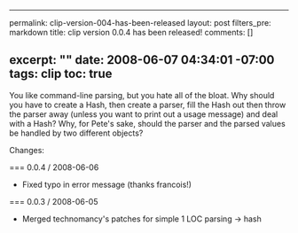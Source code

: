----- 
permalink: clip-version-004-has-been-released
layout: post
filters_pre: markdown
title: clip version 0.0.4 has been released!
comments: []

excerpt: ""
date: 2008-06-07 04:34:01 -07:00
tags: clip
toc: true
-----
You like command-line parsing, but you hate all of the bloat. Why
should you have to create a Hash, then create a parser, fill the Hash
out then throw the parser away (unless you want to print out a usage
message) and deal with a Hash? Why, for Pete's sake, should the parser
and the parsed values be handled by two different objects?

Changes:

=== 0.0.4 / 2008-06-06

* Fixed typo in error message (thanks francois!)

=== 0.0.3 / 2008-06-05

* Merged technomancy's patches for simple 1 LOC parsing -&gt; hash
